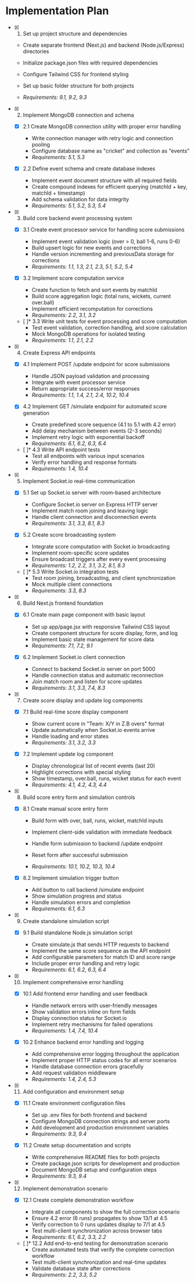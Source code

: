 # Implementation Plan

- [x] 1. Set up project structure and dependencies



  - Create separate frontend (Next.js) and backend (Node.js/Express) directories
  - Initialize package.json files with required dependencies
  - Configure Tailwind CSS for frontend styling
  - Set up basic folder structure for both projects











  - _Requirements: 9.1, 9.2, 9.3_












- [x] 2. Implement MongoDB connection and schema




  - [x] 2.1 Create MongoDB connection utility with proper error handling

    - Write connection manager with retry logic and connection pooling
    - Configure database name as "cricket" and collection as "events"
    - _Requirements: 5.1, 5.3_
  
  - [x] 2.2 Define event schema and create database indexes

    - Implement event document structure with all required fields
    - Create compound indexes for efficient querying (matchId + key, matchId + timestamp)
    - Add schema validation for data integrity
    - _Requirements: 5.1, 5.2, 5.3, 5.4_

- [x] 3. Build core backend event processing system
  - [x] 3.1 Create event processor service for handling score submissions

    - Implement event validation logic (over > 0, ball 1-6, runs 0-6)
    - Build upsert logic for new events and corrections
    - Handle version incrementing and previousData storage for corrections
    - _Requirements: 1.1, 1.3, 2.1, 2.3, 5.1, 5.2, 5.4_
  
  - [x] 3.2 Implement score computation service

    - Create function to fetch and sort events by matchId
    - Build score aggregation logic (total runs, wickets, current over.ball)
    - Implement efficient recomputation for corrections
    - _Requirements: 2.2, 3.1, 3.2_
  
  - [ ]* 3.3 Write unit tests for event processing and score computation
    - Test event validation, correction handling, and score calculation
    - Mock MongoDB operations for isolated testing
    - _Requirements: 1.1, 2.1, 2.2_

- [x] 4. Create Express API endpoints
  - [x] 4.1 Implement POST /update endpoint for score submissions
    - Handle JSON payload validation and processing
    - Integrate with event processor service
    - Return appropriate success/error responses
    - _Requirements: 1.1, 1.4, 2.1, 2.4, 10.2, 10.4_
  
  - [x] 4.2 Implement GET /simulate endpoint for automated score generation
    - Create predefined score sequence (4.1 to 5.1 with 4.2 error)
    - Add delay mechanism between events (2-3 seconds)
    - Implement retry logic with exponential backoff
    - _Requirements: 6.1, 6.2, 6.3, 6.4_
  
  - [ ]* 4.3 Write API endpoint tests
    - Test all endpoints with various input scenarios
    - Verify error handling and response formats
    - _Requirements: 1.4, 10.4_

- [x] 5. Implement Socket.io real-time communication
  - [x] 5.1 Set up Socket.io server with room-based architecture
    - Configure Socket.io server on Express HTTP server
    - Implement match room joining and leaving logic
    - Handle client connection and disconnection events
    - _Requirements: 3.1, 3.3, 8.1, 8.3_
  
  - [x] 5.2 Create score broadcasting system
    - Integrate score computation with Socket.io broadcasting
    - Implement room-specific score updates
    - Ensure broadcast triggers after every event processing
    - _Requirements: 1.2, 2.2, 3.1, 3.2, 8.1, 8.3_
  
  - [ ]* 5.3 Write Socket.io integration tests
    - Test room joining, broadcasting, and client synchronization
    - Mock multiple client connections
    - _Requirements: 3.3, 8.3_

- [x] 6. Build Next.js frontend foundation
  - [x] 6.1 Create main page component with basic layout
    - Set up app/page.jsx with responsive Tailwind CSS layout
    - Create component structure for score display, form, and log
    - Implement basic state management for score data
    - _Requirements: 7.1, 7.2, 9.1_
  
  - [x] 6.2 Implement Socket.io client connection

    - Connect to backend Socket.io server on port 5000
    - Handle connection status and automatic reconnection
    - Join match room and listen for score updates
    - _Requirements: 3.1, 3.3, 7.4, 8.3_

- [x] 7. Create score display and update log components
  - [x] 7.1 Build real-time score display component

    - Show current score in "Team: X/Y in Z.B overs" format
    - Update automatically when Socket.io events arrive
    - Handle loading and error states
    - _Requirements: 3.1, 3.2, 3.3_
  
  - [x] 7.2 Implement update log component
    - Display chronological list of recent events (last 20)
    - Highlight corrections with special styling
    - Show timestamp, over.ball, runs, wicket status for each event
    - _Requirements: 4.1, 4.2, 4.3, 4.4_

- [x] 8. Build score entry form and simulation controls





  - [x] 8.1 Create manual score entry form


    - Build form with over, ball, runs, wicket, matchId inputs



    - Implement client-side validation with immediate feedback
    - Handle form submission to backend /update endpoint
    - Reset form after successful submission
    - _Requirements: 10.1, 10.2, 10.3, 10.4_




  


  - [x] 8.2 Implement simulation trigger button

    - Add button to call backend /simulate endpoint
    - Show simulation progress and status
    - Handle simulation errors and completion
    - _Requirements: 6.1, 6.3_

- [x] 9. Create standalone simulation script
  - [x] 9.1 Build standalone Node.js simulation script

    - Create simulate.js that sends HTTP requests to backend
    - Implement the same score sequence as the API endpoint
    - Add configurable parameters for match ID and score range
    - Include proper error handling and retry logic
    - _Requirements: 6.1, 6.2, 6.3, 6.4_

- [x] 10. Implement comprehensive error handling
  - [x] 10.1 Add frontend error handling and user feedback

    - Handle network errors with user-friendly messages
    - Show validation errors inline on form fields
    - Display connection status for Socket.io
    - Implement retry mechanisms for failed operations
    - _Requirements: 1.4, 7.4, 10.4_
  

  - [x] 10.2 Enhance backend error handling and logging

    - Add comprehensive error logging throughout the application
    - Implement proper HTTP status codes for all error scenarios
    - Handle database connection errors gracefully
    - Add request validation middleware
    - _Requirements: 1.4, 2.4, 5.3_

- [x] 11. Add configuration and environment setup
  - [x] 11.1 Create environment configuration files

    - Set up .env files for both frontend and backend
    - Configure MongoDB connection strings and server ports
    - Add development and production environment variables
    - _Requirements: 9.3, 9.4_
  
  - [x] 11.2 Create setup documentation and scripts

    - Write comprehensive README files for both projects
    - Create package.json scripts for development and production
    - Document MongoDB setup and configuration steps
    - _Requirements: 9.3, 9.4_

- [x] 12. Implement demonstration scenario
  - [x] 12.1 Create complete demonstration workflow

    - Integrate all components to show the full correction scenario
    - Ensure 4.2 error (6 runs) propagates to show 13/1 at 4.5
    - Verify correction to 0 runs updates display to 7/1 at 4.5
    - Test multi-client synchronization across browser tabs
    - _Requirements: 6.1, 6.2, 3.3, 2.2_
  
  - [ ]* 12.2 Add end-to-end testing for demonstration scenario
    - Create automated tests that verify the complete correction workflow
    - Test multi-client synchronization and real-time updates
    - Validate database state after corrections
    - _Requirements: 2.2, 3.3, 5.2_